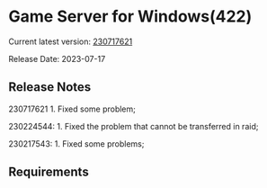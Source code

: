 Game Server for Windows(422)
===============
Current latest version: [230717621](https://github.com/amusegame/v422/releases/download/230717621/v422-230717621.github.7z)

Release Date: 2023-07-17

Release Notes
-----------------------------------
230717621
	1. Fixed some problem; 

230224544:
	1. Fixed the problem that cannot be transferred in raid; 

230217543:
	1. Fixed some problems; 


Requirements
-----------------------------------

